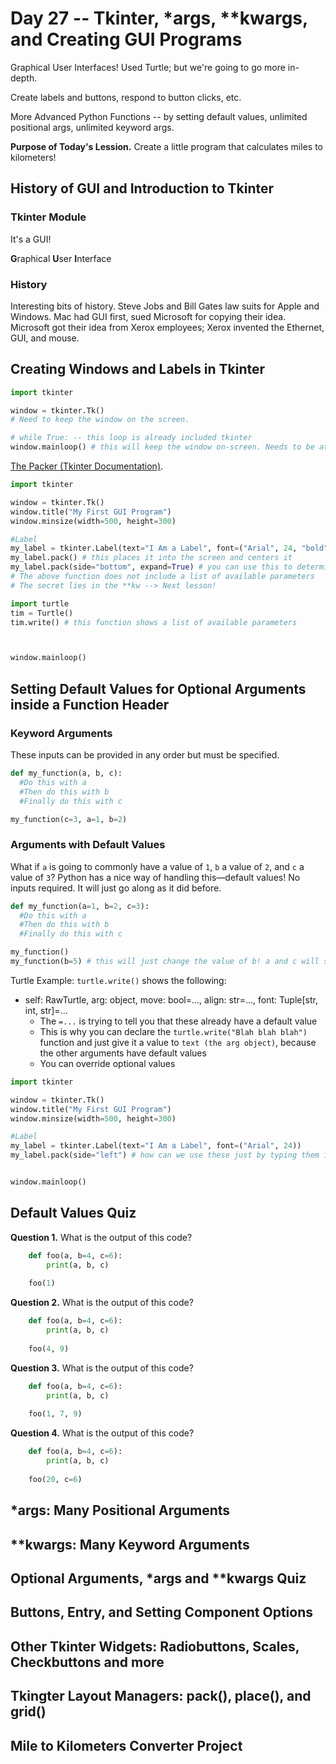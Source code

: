 # Day 27 -- Tkinter, *args, **kwargs, and Creating GUI Programs

Graphical User Interfaces! Used Turtle; but we're going to go more in-depth. 

Create labels and buttons, respond to button clicks, etc.

More Advanced Python Functions -- by setting default values, unlimited positional args, unlimited keyword args.

**Purpose of Today's Lession.** Create a little program that calculates miles to kilometers!

## History of GUI and Introduction to Tkinter

### Tkinter Module

It's a GUI!

**G**raphical
**U**ser
**I**nterface

### History

Interesting bits of history. Steve Jobs and Bill Gates law suits for Apple and Windows. Mac had GUI first, sued Microsoft for copying their idea. Microsoft got their idea from Xerox employees; Xerox invented the Ethernet, GUI, and mouse.

## Creating Windows and Labels in Tkinter

```py
import tkinter

window = tkinter.Tk()
# Need to keep the window on the screen.

# while True: -- this loop is already included tkinter
window.mainloop() # this will keep the window on-screen. Needs to be at the END of the program. Everything goes between creating the window and this.

```


[The Packer (Tkinter Documentation)](https://docs.python.org/3/library/tkinter.html#the-packer).

```py
import tkinter

window = tkinter.Tk()
window.title("My First GUI Program")
window.minsize(width=500, height=300)

#Label
my_label = tkinter.Label(text="I Am a Label", font=("Arial", 24, "bold"))
my_label.pack() # this places it into the screen and centers it
my_label.pack(side="bottom", expand=True) # you can use this to determine where the label goes 
# The above function does not include a list of available parameters
# The secret lies in the **kw --> Next lesson!

import turtle
tim = Turtle() 
tim.write() # this function shows a list of available parameters



window.mainloop()
```

## Setting Default Values for Optional Arguments inside a Function Header

### Keyword Arguments

These inputs can be provided in any order but must be specified.
```py
def my_function(a, b, c):
  #Do this with a
  #Then do this with b
  #Finally do this with c

my_function(c=3, a=1, b=2)
```

### Arguments with Default Values
What if `a` is going to commonly have a value of `1`, `b` a value of `2`, and `c` a value of `3`? Python has a nice way of handling this—default values!
No inputs required. It will just go along as it did before.
```py
def my_function(a=1, b=2, c=3):
  #Do this with a
  #Then do this with b
  #Finally do this with c

my_function()
my_function(b=5) # this will just change the value of b! a and c will still take on their default values.
```

Turtle Example: `turtle.write()` shows the following:
- self: RawTurtle, arg: object, move: bool=..., align: str=..., font: Tuple[str, int, str]=...
  - The `=...` is trying to tell you that these already have a default value
  - This is why you can declare the `turtle.write("Blah blah blah")` function and just give it a value to `text (the arg object)`, because the other arguments have default values
  - You can override optional values

```py
import tkinter

window = tkinter.Tk()
window.title("My First GUI Program")
window.minsize(width=500, height=300)

#Label
my_label = tkinter.Label(text="I Am a Label", font=("Arial", 24))
my_label.pack(side="left") # how can we use these just by typing them in?


window.mainloop()
```

## Default Values Quiz

**Question 1.** What is the output of this code?
```py
    def foo(a, b=4, c=6): 
        print(a, b, c)
     
    foo(1)
```

**Question 2.** What is the output of this code?

```py
    def foo(a, b=4, c=6): 
        print(a, b, c)
     
    foo(4, 9)
```

**Question 3.** What is the output of this code?

```py
    def foo(a, b=4, c=6): 
        print(a, b, c)
     
    foo(1, 7, 9)
```

**Question 4.** What is the output of this code?

```py
    def foo(a, b=4, c=6):
        print(a, b, c)
     
    foo(20, c=6)
```

## *args: Many Positional Arguments

## **kwargs: Many Keyword Arguments

## Optional Arguments, *args and **kwargs Quiz

## Buttons, Entry, and Setting Component Options

## Other Tkinter Widgets: Radiobuttons, Scales, Checkbuttons and more

## Tkingter Layout Managers: pack(), place(), and grid()

## Mile to Kilometers Converter Project